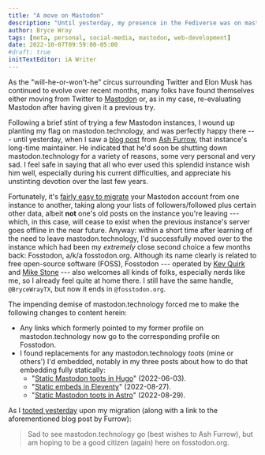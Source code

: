 ```yaml
---
title: "A move on Mastodon"
description: "Until yesterday, my presence in the Fediverse was on mastodon.technology. Here’s why that ceased to be."
author: Bryce Wray
tags: [meta, personal, social-media, mastodon, web-development]
date: 2022-10-07T09:59:00-05:00
#draft: true
initTextEditor: iA Writer
---
```


As the "will-he-or-won't-he" circus surrounding Twitter and Elon Musk has continued to evolve over recent months, many folks have found themselves either moving from Twitter to [Mastodon](https://joinmastodon.org) or, as in my case, re-evaluating Mastodon after having given it a previous try.

Following a brief stint of trying a few Mastodon instances, I wound up planting my flag on mastodon.technology, and was perfectly happy there --- until yesterday, when I saw a [blog post](https://ashfurrow.com/blog/mastodon-technology-shutdown/) from [Ash Furrow](https://ashfurrow.com/about/), that instance's long-time maintainer. He indicated that he'd soon be shutting down mastodon.technology for a variety of reasons, some very personal and very sad. I feel safe in saying that all who ever used this splendid instance wish him well, especially during his current difficulties, and appreciate his unstinting devotion over the last few years.

Fortunately, it's [fairly easy to migrate](https://docs.joinmastodon.org/user/moving/#migration) your Mastodon account from one instance to another, taking along your lists of followers/followed plus certain other data, albeit **not** one's old posts on the instance you're leaving --- which, in this case, will cease to exist when the previous instance's server goes offline in the near future. Anyway: within a short time after learning of the need to leave mastodon.technology, I'd successfully moved over to the instance which had been my *extremely* close second choice a few months back: Fosstodon, a/k/a fosstodon.org. Although its name clearly is related to free open-source software (FOSS), Fosstodon --- operated by [Kev Quirk](https://kevquirk.com/about/) and [Mike Stone](https://mikestone.me/about/) --- also welcomes all kinds of folks, especially nerds like me, so I already feel quite at home there. I still have the same handle, `@BryceWrayTX`, but now it ends in `@fosstodon.org`.

The impending demise of mastodon.technology forced me to make the following changes to content herein:

- Any links which formerly pointed to my former profile on mastodon.technology now go to the corresponding profile on Fosstodon.
- I found replacements for any mastodon.technology *toots* (mine or others') I'd embedded, notably in my three posts about how to do that embedding fully statically:
	- "[Static Mastodon toots in Hugo](/posts/2022/06/static-mastodon-toots-hugo/)" <span class="nobrk">(2022-06-03)</span>.
	- "[Static embeds in Eleventy](/posts/2022/08/static-embeds-eleventy/)" <span class="nobrk">(2022-08-27)</span>.
	- "[Static Mastodon toots in Astro](/posts/2022/08/static-mastodon-toots-astro/)" <span class="nobrk">(2022-08-29)</span>.

As I [tooted yesterday](https://fosstodon.org/@BryceWrayTX/109123091442024458) upon my migration (along with a link to the aforementioned blog post by Furrow):

> Sad to see mastodon.technology go (best wishes to Ash Furrow), but am hoping to be a good citizen (again) here on fosstodon.org.
